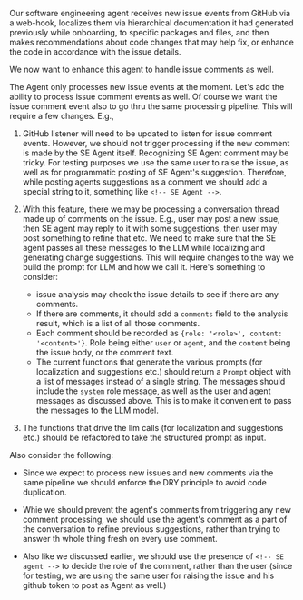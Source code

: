 Our software engineering agent receives new issue events from GitHub via a web-hook, localizes them via hierarchical documentation it had generated previously while onboarding, to specific packages and files, and then makes recommendations about code changes that may help fix, or enhance the code in accordance with the issue details.

We now want to enhance this agent to handle issue comments as well.

The Agent only processes new issue events at the moment. Let's add the ability to process issue comment events as well. Of course we want the issue comment event also to go thru the same processing pipeline.
This will require a few changes. E.g.,

1. GitHub listener will need to be updated to listen for issue comment events. However, we should not trigger processing if the new comment is made by the SE Agent itself. Recognizing SE Agent comment may be tricky. For testing purposes we use the same user to raise the issue, as well as for programmatic posting of SE Agent's suggestion. Therefore, while posting agents suggestions as a comment we should add a special string to it, something like `<!-- SE Agent -->`.

2. With this feature, there we may be processing a conversation thread made up of comments on the issue. E.g., user may post a new issue, then SE agent may reply to it with some suggestions, then user may post something to refine that etc. We need to make sure that the SE agent passes all these messages to the LLM while localizing and generating change suggestions. This will require changes to the way we build the prompt for LLM and how we call it. Here's something to consider:

   - issue analysis may check the issue details to see if there are any comments.
   - If there are comments, it should add a `comments` field to the analysis result, which is a list of all those comments.
   - Each comment should be recorded as `{role: '<role>', content: '<content>'}`. Role being either `user` or `agent`, and the `content` being the issue body, or the comment text.
   - The current functions that generate the various prompts (for localization and suggestions etc.) should return a `Prompt` object with a list of messages instead of a single string. The messages should include the `system` role message, as well as the user and agent messages as discussed above. This is to make it convenient to pass the messages to the LLM model.
   
3. The functions that drive the llm calls (for localization and suggestions etc.) should be refactored to take the structured prompt as input.

Also consider the following:

- Since we expect to process new issues and new comments via the same pipeline we should enforce the DRY principle to avoid code duplication.

- Whie we should prevent the agent's comments from triggering any new comment processing, we should use the agent's comment as a part of the conversation to refine previous suggestions, rather than trying to answer th whole thing fresh on every use comment.

- Also like we discussed earlier, we should use the presence  of `<!-- SE agent -->` to decide the role of the comment, rather than the user (since for testing, we are using the same user for raising the issue and his github token to post as Agent as well.)